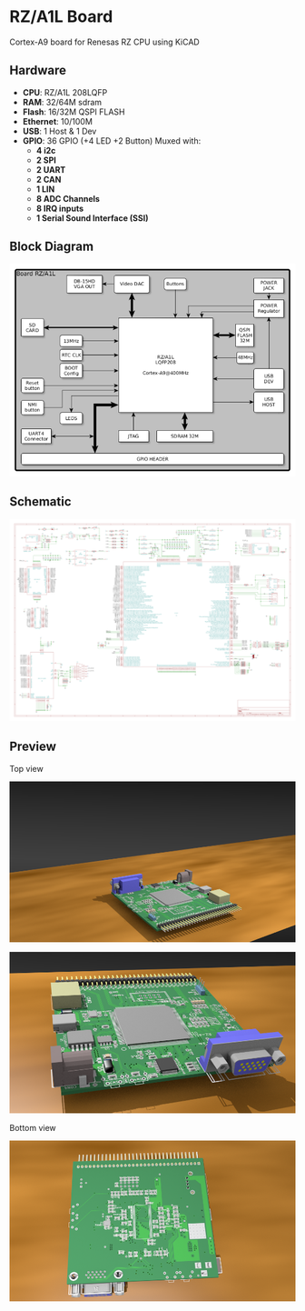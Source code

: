 RZ/A1L Board
============

Cortex-A9 board for Renesas RZ CPU using KiCAD

Hardware
--------

 - **CPU**: RZ/A1L 208LQFP
 - **RAM**: 32/64M sdram
 - **Flash**: 16/32M QSPI FLASH
 - **Ethernet**: 10/100M
 - **USB**: 1 Host & 1 Dev
 - **GPIO**: 36 GPIO (+4 LED +2 Button) Muxed with:
     - **4 i2c**
     - **2 SPI**
     - **2 UART**
     - **2 CAN**
     - **1 LIN**
     - **8 ADC Channels**
     - **8 IRQ inputs**
     - **1 Serial Sound Interface (SSI)**

Block Diagram
-------------

![Block Diagram](doc/schema.png)

Schematic
---------

![Schematic](doc/BoardRZA1.png)

Preview
-------

Top view

![Top](doc/BoardRZA1-top.png)

![Top](doc/BoardRZA1-top2.png)

Bottom view

![Bottom](doc/BoardRZA1-bot.png)
